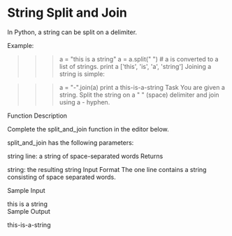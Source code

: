# String Split and Join

In Python, a string can be split on a delimiter.

Example:

>>> a = "this is a string"
>>> a = a.split(" ") # a is converted to a list of strings. 
>>> print a
['this', 'is', 'a', 'string']
Joining a string is simple:

>>> a = "-".join(a)
>>> print a
this-is-a-string 
Task
You are given a string. Split the string on a " " (space) delimiter and join using a - hyphen.

Function Description

Complete the split_and_join function in the editor below.

split_and_join has the following parameters:

string line: a string of space-separated words
Returns

string: the resulting string
Input Format
The one line contains a string consisting of space separated words.

Sample Input

this is a string   
Sample Output

this-is-a-string